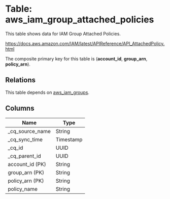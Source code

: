 # Table: aws_iam_group_attached_policies

This table shows data for IAM Group Attached Policies.

https://docs.aws.amazon.com/IAM/latest/APIReference/API_AttachedPolicy.html

The composite primary key for this table is (**account_id**, **group_arn**, **policy_arn**).

## Relations

This table depends on [aws_iam_groups](aws_iam_groups).

## Columns

| Name          | Type          |
| ------------- | ------------- |
|_cq_source_name|String|
|_cq_sync_time|Timestamp|
|_cq_id|UUID|
|_cq_parent_id|UUID|
|account_id (PK)|String|
|group_arn (PK)|String|
|policy_arn (PK)|String|
|policy_name|String|